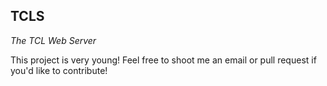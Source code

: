 TCLS
--------

*The TCL Web Server*

This project is very young! Feel free to shoot me an email or pull request if you'd like to contribute!
